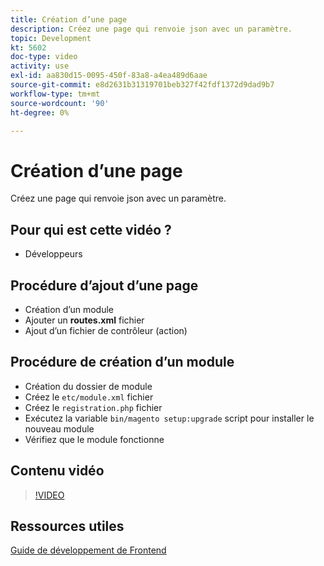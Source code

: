 ```yaml
---
title: Création d’une page
description: Créez une page qui renvoie json avec un paramètre.
topic: Development
kt: 5602
doc-type: video
activity: use
exl-id: aa830d15-0095-450f-83a8-a4ea489d6aae
source-git-commit: e8d2631b31319701beb327f42fdf1372d9dad9b7
workflow-type: tm+mt
source-wordcount: '90'
ht-degree: 0%

---
```


# Création d’une page

Créez une page qui renvoie json avec un paramètre.

## Pour qui est cette vidéo ?

- Développeurs

## Procédure d’ajout d’une page

- Création d’un module
- Ajouter un **routes.xml** fichier
- Ajout d’un fichier de contrôleur (action)

## Procédure de création d’un module

- Création du dossier de module
- Créez le `etc/module.xml` fichier
- Créez le `registration.php` fichier
- Exécutez la variable `bin/magento setup:upgrade` script pour installer le nouveau module
- Vérifiez que le module fonctionne

## Contenu vidéo

>[!VIDEO](https://video.tv.adobe.com/v/35816?quality=12&learn=on)

## Ressources utiles

[Guide de développement de Frontend](https://developer.adobe.com/commerce/frontend-core/guide/)
